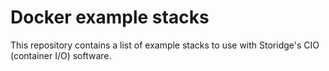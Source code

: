 # Docker example stacks
This repository contains a list of example stacks to use with Storidge's CIO (container I/O) software. 
